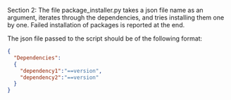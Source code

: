 Section 2:
The file package_installer.py takes a json file name as an argument, iterates through the dependencies, and tries installing them one by one. Failed installation of packages is reported at the end.

The json file passed to the script should be of the following format:
```json
{
  "Dependencies":
  {
    "dependency1":"==version",
    "dependency2":"==version"
  }
}
```

